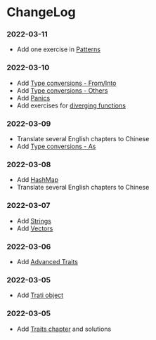 # ChangeLog

### 2022-03-11

- Add one exercise in [Patterns](https://practice.rs/pattern-match/patterns.html)


### 2022-03-10

- Add [Type conversions - From/Into](https://practice.rs/type-conversions/from-into.html)
- Add [Type conversions - Others](https://practice.rs/type-conversions/others.html)
- Add [Panics](https://practice.rs/result-panic/panic.html)
- Add exercises for [diverging functions](https://practice.rs/basic-types/functions.html#diverging-functions)

### 2022-03-09

- Translate several English chapters to Chinese
- Add [Type conversions - As](https://practice.rs/type-conversions/as.html)
  
### 2022-03-08

- Add [HashMap](https://practice.rs/collections/hashmap.html)
- Translate several English chapters to Chinese

### 2022-03-07

- Add [Strings](https://practice.rs/collections/string.html)
- Add [Vectors](https://practice.rs/collections/vector.html)

### 2022-03-06

- Add [Advanced Traits](https://practice.rs/generics-traits/advanced-traits.html)

### 2022-03-05

- Add [Trati object](https://practice.rs/generics-traits/trait-object.html)

### 2022-03-05

- Add [Traits chapter](https://practice.rs/generics-traits/traits.html) and solutions